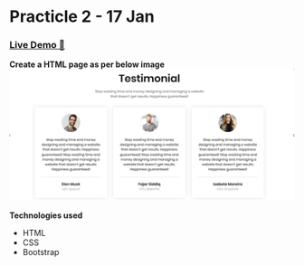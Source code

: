 # Practicle 2 - 17 Jan

### [Live Demo 🚀](https://tushar0761.github.io/Cybercom/Practicle_2_16-01/)

**Create a HTML page as per below image**
![Alt text](./Images/Sample.png)

**Technologies used**

- HTML
- CSS
- Bootstrap
